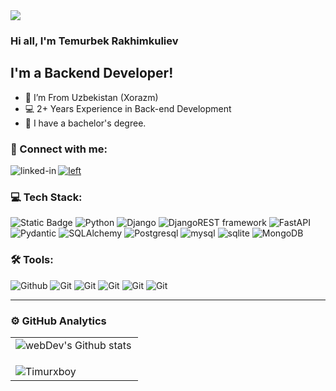 <img src="./assets/preview2.jpg">



### Hi all, I'm Temurbek Rakhimkuliev

## I'm a Backend Developer!

- 📍 I’m From Uzbekistan (Xorazm)
- 💻 2+ Years Experience in Back-end Development
- 📙 I have a bachelor's degree.

### 🤝 Connect with me:
[<img align="left" alt="linked-in" src="https://img.shields.io/badge/LinkedIn-0077B5?style=for-the-badge&logo=linkedin&logoColor=white">](https://www.linkedin.com/in/temurbek-rakhimkuliev-344b9b20a/) 
[<img alt="left" alt="linked-in" src="https://img.shields.io/badge/Telegram-2CA5E0?style=for-the-badge&logo=telegram&logoColor=white" />](https://t.me/Timurxboy) 





### 💻 Tech Stack:
![Static Badge](https://img.shields.io/badge/Golang%20-%20?style=for-the-badge&logo=Go&logoColor=%23FFF&labelColor=4479A1&color=4479A1)
![Python](https://img.shields.io/badge/-Python-356D9C?style=for-the-badge&logo=python&logoColor=fff)
![Django](https://img.shields.io/badge/-Django-003A2B?style=for-the-badge&logo=django&logoColor=fff)
![DjangoREST framework](https://img.shields.io/badge/-DRF-blueviolet?style=for-the-badge&logo=DRF&logoColor=fff)
![FastAPI](https://img.shields.io/badge/-FastAPI-009889?style=for-the-badge&logo=Fastapi&logoColor=fff)
![Pydantic](https://img.shields.io/badge/PYDANTIC%20-%20?style=for-the-badge&logo=pydantic&logoColor=%23FFFFF&color=%23FF2D55)
![SQLAlchemy](https://img.shields.io/badge/SQLAlchemy%20-%20?style=for-the-badge&logo=SQLAlchemy&logoColor=%23d71f27&labelColor=%23cccccc&color=%23cccccc)
![Postgresql](https://img.shields.io/badge/Postgresql%20-%20?style=for-the-badge&logo=Postgresql&logoColor=%23FFF&labelColor=4479A1&color=4479A1)
![mysql](https://img.shields.io/badge/-Mysql-4479A1?style=for-the-badge&logo=mysql&logoColor=fff)
![sqlite](https://img.shields.io/badge/-sqlite-4479A1?style=for-the-badge&logo=sqlite&logoColor=fff)
![MongoDB](https://img.shields.io/badge/-MongoDB-00ED64?style=for-the-badge&logo=MongoDB&logoColor=fff)


### 🛠 Tools:

![Github](https://img.shields.io/badge/-Github-14191E?style=for-the-badge&logo=github&logoColor=fff)
![Git](https://img.shields.io/badge/-Git-F05033?style=for-the-badge&logo=git&logoColor=fff)
![Git](https://img.shields.io/badge/-Docker-2496ED?style=for-the-badge&logo=docker&logoColor=fff)
![Git](https://img.shields.io/badge/-Vscode-36A2EE?style=for-the-badge&logo=VisualStudioCode&logoColor=fff)
![Git](https://img.shields.io/badge/-POstman-FF6C38?style=for-the-badge&logo=Postman&logoColor=fff)
![Git](https://img.shields.io/badge/-Linux-F05033?style=for-the-badge&logo=Linux&logoColor=fff)

---

### ⚙️ GitHub Analytics

<table>
  <tr>
    <td>
      <img align="left" src="https://github-readme-streak-stats.herokuapp.com/?user=Timurxboy&theme=algolia" alt="webDev's Github stats" />
    </td>
  </tr>
  <tr>
    <td>
      <p><img align="left" src="https://github-readme-stats.vercel.app/api/top-langs?username=Timurxboy&show_icons=true&locale=en&layout=compact" alt="Timurxboy" /></p><br>      
    </td>
  </tr>
</table>


